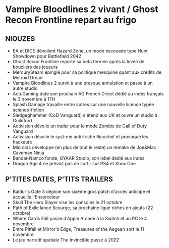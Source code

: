 # Vampire Bloodlines 2 vivant / Ghost Recon Frontline repart au frigo

## NIOUZES

- EA et DICE dévoilent Hazard Zone, un mode escouade type Hunt Showdown pour Battlefield 2042
- Ghost Recon Frontline reporte sa beta fermée après la levée de boucliers des joueurs
- MercurySteam épinglé pour sa politique mesquine quant aux crédits de Metroid Dread
- Vampire Bloodlines 2 survit à une presque annulation et passe à un autre studio
- ActuGaming date son prochain AG French Direct dédié au indés français le 3 novembre à 17H
- Splash Damage travaille entre autres sur une nouvelle licence typée science-fiction
- Sledgeghammer (CoD Vanguard) s'étend aux UK et ouvre un studio à Guildford
- Activision dévoile un trailer pour le mode Zombie de Call of Duty Vanguard
- Activision dévoile le syst-me anti-triche Ricochet et provoque les hackeurs
- Microids développe (en plus de tout le reste) un remake de Joe&Mac : Caveman Ninja
- Bandai-Namco fonde, GYAAR Studio, son label dédié aux indés
- Dragon Age 4 ne prévoit pas de sortir sur PS4 et Xbox One

## P'TITES DATES, P'TITS TRAILERS

- Baldur's Gate 3 déploie son sixème gros patch d'accès anticipé et accueille l'Ensorceleur
- Skull The Hero Slayer vise les consoles le 21 octobre
- Path of Exile lance Scourge, sa prochaine ligue riches en ajouts (22 octobre)
- Where Cards Fall passe d'Apple Arcade à la Switch et au PC le 4 novembre
- Entre Pitfall et Mirror's Edge, Treasures of the Aegean sort le 11 novembre
- Le jeu narratif spatiale The Invincible passe à 2022
